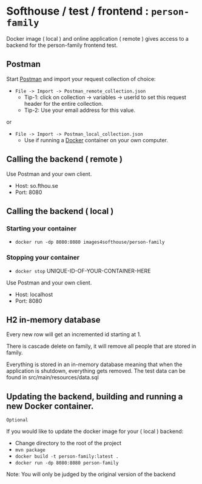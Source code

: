 # Softhouse / test / frontend : `person-family`
Docker image ( local ) and online application ( remote ) gives access to a backend for the person-family frontend test.


## Postman
Start [Postman](https://www.postman.com/downloads/) and import your request collection of choice:

* `File -> Import -> Postman_remote_collection.json`  
   * Tip-1: click on collection -> variables -> userId to set this request header for the entire collection.  
   * Tip-2: Use your email address for this value.  
  
or  
  
* `File -> Import -> Postman_local_collection.json`  
   * Use if running a [Docker](https://www.docker.com/get-started/) container on your own computer.   

## Calling the backend ( remote )
Use Postman and your own client. 
* Host: so.fthou.se
* Port: 8080

## Calling the backend ( local ) 

### Starting your container
* `docker run -dp 8080:8080 images4softhouse/person-family`

### Stopping your container
* `docker stop` UNIQUE-ID-OF-YOUR-CONTAINER-HERE   

Use Postman and your own client. 
* Host: localhost
* Port: 8080

## H2 in-memory database

Every new row will get an incremented id starting at 1.

There is cascade delete on family, it will remove all people that are stored in family.

Everything is stored in an in-memory database meaning that when the application is shutdown, everything gets removed.
The test data can be found in src/main/resources/data.sql   

## Updating the backend, building and running a new Docker container.
`Optional`

If you would like to update the docker image for your ( local )  backend:

* Change directory to the root of the project
* `mvn package`
* `docker build -t person-family:latest .`
* `docker run -dp 8080:8080 person-family`

Note: You will only be judged by the original version of the backend
